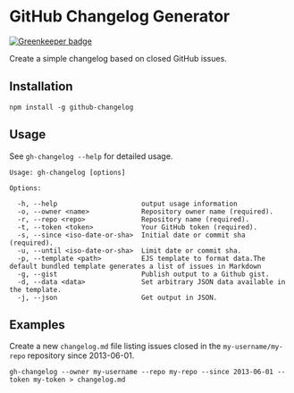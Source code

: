 # GitHub Changelog Generator

[![Greenkeeper badge](https://badges.greenkeeper.io/tschaub/github-changelog.svg)](https://greenkeeper.io/)

Create a simple changelog based on closed GitHub issues.

## Installation

    npm install -g github-changelog

## Usage

See `gh-changelog --help` for detailed usage.

    Usage: gh-changelog [options]

    Options:

      -h, --help                     output usage information
      -o, --owner <name>             Repository owner name (required).
      -r, --repo <repo>              Repository name (required).
      -t, --token <token>            Your GitHub token (required).
      -s, --since <iso-date-or-sha>  Initial date or commit sha (required).
      -u, --until <iso-date-or-sha>  Limit date or commit sha.
      -p, --template <path>          EJS template to format data.The default bundled template generates a list of issues in Markdown
      -g, --gist                     Publish output to a Github gist.
      -d, --data <data>              Set arbitrary JSON data available in the template.
      -j, --json                     Get output in JSON.

## Examples

Create a new `changelog.md` file listing issues closed in the `my-username/my-repo` repository since 2013-06-01.

    gh-changelog --owner my-username --repo my-repo --since 2013-06-01 --token my-token > changelog.md
